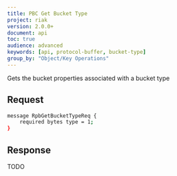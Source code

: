 ```yaml
---
title: PBC Get Bucket Type
project: riak
version: 2.0.0+
document: api
toc: true
audience: advanced
keywords: [api, protocol-buffer, bucket-type]
group_by: "Object/Key Operations"
---
```


Gets the bucket properties associated with a bucket type

## Request

```bash
message RpbGetBucketTypeReq {
    required bytes type = 1;
}
```

## Response

TODO